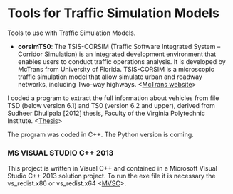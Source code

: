 # Tools for Traffic Simulation Models

Tools to use with Traffic Simulation Models. 

- **corsimTS0**:
The TSIS-CORSIM (Traffic Software Integrated System – Corridor Simulation) is an integrated development environment that enables users to conduct traffic operations analysis. It is developed by McTrans from University of Florida. TSIS-CORSIM is a microscopic traffic simulation model that allow simulate urban and roadway networks, including Two-way highways.
<[McTrans website](https://mctrans.ce.ufl.edu/mct/index.php/tsis-corsim/)>

I coded a program to extract the full information about vehicles from file TSD (below version 6.1) and TS0 (version 6.2 and upper), derived from Sudheer Dhulipala [2012] thesis, Faculty of the Virginia Polytechnic Institute. <[Thesis](https://vtechworks.lib.vt.edu/handle/10919/33426)> 

The program was coded in C++. The Python version is coming.

### MS VISUAL STUDIO C++ 2013

This project is written in Visual C++ and contained in a Microsoft Visual Studio C++ 2013 solution project. To run the exe file it is necessary the vs_redist.x86 or vs_redist.x64 <[MVSC](https://support.microsoft.com/pt-br/help/2977003/the-latest-supported-visual-c-downloads)>.
